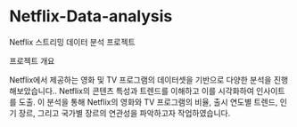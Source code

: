 # Netflix-Data-analysis

Netflix 스트리밍 
데이터 분석 프로젝트


프로젝트 개요

Netflix에서 제공하는 영화 및 TV 프로그램의 데이터셋을 기반으로
 다양한 분석을 진행해보았습니다.. 
Netflix의 콘텐츠 특성과 트렌드를 이해하고 이를 시각화하여 인사이트를 도출.
이 분석을 통해 Netflix의 영화와 TV 프로그램의 비율, 출시 연도별 트렌드, 인기 장르, 
그리고 국가별 장르의 연관성을 파악하고자 작업하였습니다.



